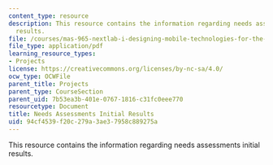 ```yaml
---
content_type: resource
description: This resource contains the information regarding needs assessments initial
  results.
file: /courses/mas-965-nextlab-i-designing-mobile-technologies-for-the-next-billion-users-fall-2008/94cf4539f20c279a3ae37958c889275a_MITMAS_965F08_milestone2.pdf
file_type: application/pdf
learning_resource_types:
- Projects
license: https://creativecommons.org/licenses/by-nc-sa/4.0/
ocw_type: OCWFile
parent_title: Projects
parent_type: CourseSection
parent_uid: 7b53ea3b-401e-0767-1816-c31fc0eee770
resourcetype: Document
title: Needs Assessments Initial Results
uid: 94cf4539-f20c-279a-3ae3-7958c889275a
---
```

This resource contains the information regarding needs assessments initial results.
